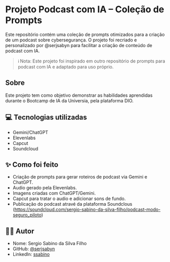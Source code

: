 
# Projeto Podcast com IA – Coleção de Prompts

Este repositório contém uma coleção de prompts otimizados para a criação de um podcast sobre cybersegurança. O projeto foi recriado e personalizado por @serjsabyn para facilitar a criação de conteúdo de podcast com IA.
> ℹ️ Nota: Este projeto foi inspirado em outro repositório de prompts para podcast com IA e adaptado para uso próprio.

## Sobre  
Este projeto tem como objetivo demonstrar as habilidades aprendidas durante o Bootcamp de IA da Universia, pela plataforma DIO.

## 💻 Tecnologias utilizadas  
* Gemini/ChatGPT
* Elevenlabs
* Capcut
* Soundcloud
  
## ✨ Como foi feito  
* Criação de prompts para gerar roteiros de podcast via Gemini e ChatGPT. 
* Audio gerado pela Elevenlabs.
* Imagens criadas com ChatGPT/Gemini.  
* Capcut para tratar o audio e adicionar sons de fundo.
* Publicação do podcast atravé da plataforma Soundclous (https://soundcloud.com/sergio-sabino-da-silva-filho/podcast-modo-seguro_piloto)

## 👨‍💻 Autor  
* Nome: Sergio Sabino da Silva Filho 
* GitHub: [@serjsabyn](https://github.com/serjsabyn)
* LinkedIn: [ssabino](www.linkedin.com/in/ssabino)

